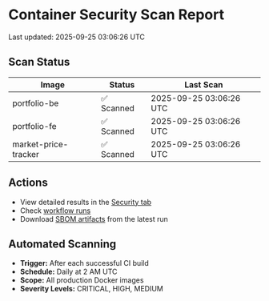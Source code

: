 # Container Security Scan Report

Last updated: 2025-09-25 03:06:26 UTC

## Scan Status

| Image | Status | Last Scan |
|-------|--------|-----------|
| portfolio-be | ✅ Scanned | 2025-09-25 03:06:26 UTC |
| portfolio-fe | ✅ Scanned | 2025-09-25 03:06:26 UTC |
| market-price-tracker | ✅ Scanned | 2025-09-25 03:06:26 UTC |

## Actions

- View detailed results in the [Security tab](https://github.com/ktenman/portfolio/security/code-scanning)
- Check [workflow runs](https://github.com/ktenman/portfolio/actions/workflows/trivy-scan.yml)
- Download [SBOM artifacts](https://github.com/ktenman/portfolio/actions/workflows/trivy-scan.yml) from the latest run

## Automated Scanning

- **Trigger:** After each successful CI build
- **Schedule:** Daily at 2 AM UTC
- **Scope:** All production Docker images
- **Severity Levels:** CRITICAL, HIGH, MEDIUM

